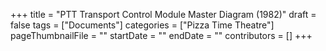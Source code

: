 +++
title = "PTT Transport Control Module Master Diagram (1982)"
draft = false
tags = ["Documents"]
categories = ["Pizza Time Theatre"]
pageThumbnailFile = ""
startDate = ""
endDate = ""
contributors = []
+++
